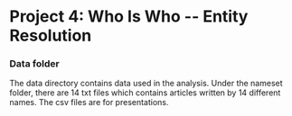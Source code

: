 # Project 4: Who Is Who -- Entity Resolution

### Data folder

The data directory contains data used in the analysis. Under the nameset folder, there are 14 txt files which contains articles written by 14 different names. The csv files are for presentations.   

